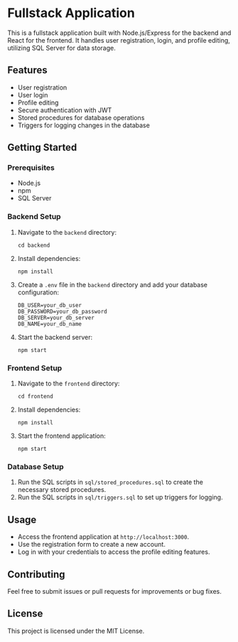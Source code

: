 # Fullstack Application

This is a fullstack application built with Node.js/Express for the backend and React for the frontend. It handles user registration, login, and profile editing, utilizing SQL Server for data storage.

## Features

- User registration
- User login
- Profile editing
- Secure authentication with JWT
- Stored procedures for database operations
- Triggers for logging changes in the database

## Getting Started

### Prerequisites

- Node.js
- npm
- SQL Server

### Backend Setup

1. Navigate to the `backend` directory:
   ```
   cd backend
   ```

2. Install dependencies:
   ```
   npm install
   ```

3. Create a `.env` file in the `backend` directory and add your database configuration:
   ```
   DB_USER=your_db_user
   DB_PASSWORD=your_db_password
   DB_SERVER=your_db_server
   DB_NAME=your_db_name
   ```

4. Start the backend server:
   ```
   npm start
   ```

### Frontend Setup

1. Navigate to the `frontend` directory:
   ```
   cd frontend
   ```

2. Install dependencies:
   ```
   npm install
   ```

3. Start the frontend application:
   ```
   npm start
   ```

### Database Setup

1. Run the SQL scripts in `sql/stored_procedures.sql` to create the necessary stored procedures.
2. Run the SQL scripts in `sql/triggers.sql` to set up triggers for logging.

## Usage

- Access the frontend application at `http://localhost:3000`.
- Use the registration form to create a new account.
- Log in with your credentials to access the profile editing features.

## Contributing

Feel free to submit issues or pull requests for improvements or bug fixes.

## License

This project is licensed under the MIT License.